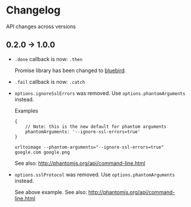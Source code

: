 # Changelog

API changes across versions

## 0.2.0 -> 1.0.0

* `.done` callback is now: `.then`

    Promise library has been changed to [bluebird](http://bluebirdjs.com/docs/api-reference.html).

* `.fail` callback is now: `.catch`

* `options.ignoreSslErrors` was removed. Use `options.phantomArguments` instead.

    Examples
    ```
    {
        // Note: this is the new default for phantom arguments
        phantomArguments: '--ignore-ssl-errors=true'
    }
    ```

    ```
    urltoimage --phantom-arguments="--ignore-ssl-errors=true" google.com google.png
    ```

    See also: http://phantomjs.org/api/command-line.html

* `options.sslProtocol` was removed. Use `options.phantomArguments` instead.

    See above example.
    See also: http://phantomjs.org/api/command-line.html
